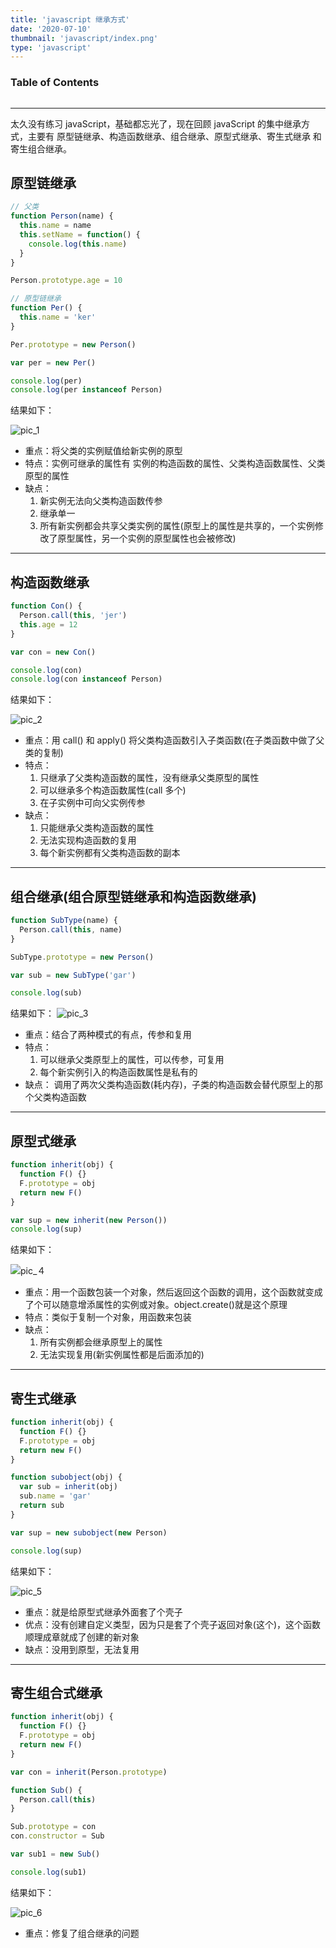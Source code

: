 ```yaml
---
title: 'javascript 继承方式'
date: '2020-07-10'
thumbnail: 'javascript/index.png'
type: 'javascript'
---
```

### Table of Contents
```toc
```
---
太久没有练习 javaScript，基础都忘光了，现在回顾 javaScript 的集中继承方式，主要有 原型链继承、构造函数继承、组合继承、原型式继承、寄生式继承 和 寄生组合继承。

## 原型链继承
```javascript
// 父类
function Person(name) {
  this.name = name
  this.setName = function() {
    console.log(this.name)
  }
}

Person.prototype.age = 10

// 原型链继承
function Per() {
  this.name = 'ker'
}

Per.prototype = new Person()

var per = new Per()

console.log(per)
console.log(per instanceof Person)
```
结果如下：

![pic_1](/blogs/javascript/js_7_pic_1.png#pic_center)

- 重点：将父类的实例赋值给新实例的原型
- 特点：实例可继承的属性有 实例的构造函数的属性、父类构造函数属性、父类原型的属性
- 缺点：
  1. 新实例无法向父类构造函数传参
  2. 继承单一
  3. 所有新实例都会共享父类实例的属性(原型上的属性是共享的，一个实例修改了原型属性，另一个实例的原型属性也会被修改)

---
## 构造函数继承
```javascript
function Con() {
  Person.call(this, 'jer')
  this.age = 12
}

var con = new Con()

console.log(con)
console.log(con instanceof Person)
```

结果如下：

![pic_2](/blogs/javascript/js_7_pic_2.png#pic_center)

- 重点：用 call() 和 apply() 将父类构造函数引入子类函数(在子类函数中做了父类的复制)
- 特点：
  1. 只继承了父类构造函数的属性，没有继承父类原型的属性
  2. 可以继承多个构造函数属性(call 多个)
  3. 在子实例中可向父实例传参
- 缺点：
  1. 只能继承父类构造函数的属性
  2. 无法实现构造函数的复用
  3. 每个新实例都有父类构造函数的副本

---
## 组合继承(组合原型链继承和构造函数继承)

```javascript
function SubType(name) {
  Person.call(this, name)
}

SubType.prototype = new Person()

var sub = new SubType('gar')

console.log(sub)
```

结果如下：
![pic_3](/blogs/javascript/js_7_pic_3.png#pic_center)

- 重点：结合了两种模式的有点，传参和复用
- 特点：
  1. 可以继承父类原型上的属性，可以传参，可复用
  2. 每个新实例引入的构造函数属性是私有的
- 缺点：
  调用了两次父类构造函数(耗内存)，子类的构造函数会替代原型上的那个父类构造函数

---
## 原型式继承
```javascript
function inherit(obj) {
  function F() {}
  F.prototype = obj
  return new F()
}

var sup = new inherit(new Person()) 
console.log(sup)
```

结果如下：

![pic_４](/blogs/javascript/js_7_pic_4.png#pic_center)

- 重点：用一个函数包装一个对象，然后返回这个函数的调用，这个函数就变成了个可以随意增添属性的实例或对象。object.create()就是这个原理
- 特点：类似于复制一个对象，用函数来包装
- 缺点：
  1. 所有实例都会继承原型上的属性
  2. 无法实现复用(新实例属性都是后面添加的)

---
## 寄生式继承

```javascript
function inherit(obj) {
  function F() {}
  F.prototype = obj
  return new F()
}

function subobject(obj) {
  var sub = inherit(obj)
  sub.name = 'gar'
  return sub
}

var sup = new subobject(new Person)

console.log(sup)
```

结果如下：

![pic_5](/blogs/javascript/js_7_pic_5.png#pic_center)

- 重点：就是给原型式继承外面套了个壳子
- 优点：没有创建自定义类型，因为只是套了个壳子返回对象(这个)，这个函数顺理成章就成了创建的新对象
- 缺点：没用到原型，无法复用

---
## 寄生组合式继承

```javascript
function inherit(obj) {
  function F() {}
  F.prototype = obj
  return new F()
}

var con = inherit(Person.prototype)

function Sub() {
  Person.call(this)
}

Sub.prototype = con
con.constructor = Sub

var sub1 = new Sub()

console.log(sub1)
```

结果如下：

![pic_6](/blogs/javascript/js_7_pic_6.png#pic_center)

- 重点：修复了组合继承的问题